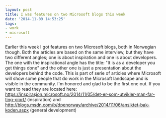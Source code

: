 ```yaml
---
layout: post
title: I was features on two Microsoft blogs this week
date: '2014-11-09 14:53:25'
tags:
- work
- microsoft
---
```


Earlier this week I got features on two Microsoft blogs, both in Norwegian though. Both the articles are based on the same interview, but they have two different angles; one is about inspiration and one is about developers. The one with the inspirational angle has the title: "It is as a developer you get things done" and the other one is just a presentation about the developers behind the code. This is part of serie of articles where Microsoft will show some people that do work in the Microsoft landscape and is visible in the community. I'm honored and glad to be the first one out. If you want to read they are located here: https://inspirasjon.microsoft.no/2014/11/05/det-er-som-utvikler-man-far-ting-gjort/ (inspiration) and http://blogs.msdn.com/b/dpenorway/archive/2014/11/06/ansiktet-bak-koden.aspx (general development)
